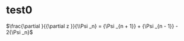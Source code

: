 # test0
$\frac{\partial }{{\partial z }}{\\Psi _n} = {\Psi _{n + 1}} + {\Psi _{n - 1}} - 2{\Psi _n}$